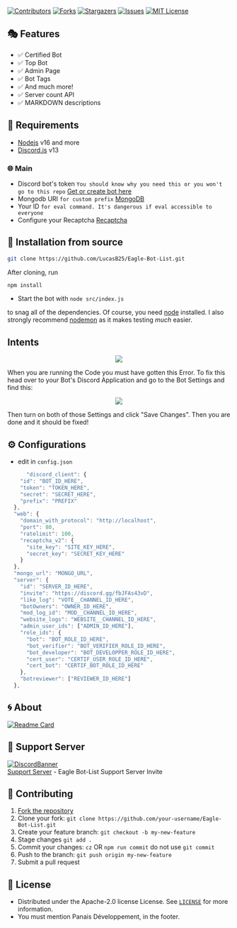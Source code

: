 [![Contributors][contributors-shield]][contributors-url]
[![Forks][forks-shield]][forks-url]
[![Stargazers][stars-shield]][stars-url]
[![Issues][issues-shield]][issues-url]
[![MIT License][license-shield]][license-url]

## 🎭 Features

- ✅ Certified Bot
- ✅ Top Bot
- ✅ Admin Page
- ✅ Bot Tags
- ✅ And much more!
- ✅ Server count API
- ✅ MARKDOWN descriptions

## 📎 Requirements

- [Nodejs](https://nodejs.org/download/release/v16.18.1/) v16 and more
- [Discord.js](https://github.com/discordjs/discord.js/) v13

### 🌐 Main

- Discord bot's
  token `You should know why you need this or you won't go to this repo` [Get or create bot here](https://discord.com/developers/applications)
- Mongodb
  URI `for custom prefix` [MongoDB](https://account.mongodb.com/account/login)
- Your ID `for eval command. It's dangerous if eval accessible to everyone`
- Configure your Recaptcha [Recaptcha](https://www.google.com/recaptcha/admin/create)

## 🚀 Installation from source

```bash
git clone https://github.com/LucasB25/Eagle-Bot-List.git
```

After cloning, run

```bash
npm install
```

- Start the bot with `node src/index.js`

to snag all of the dependencies. Of course, you need [node](https://nodejs.org/download/release/v16.18.1/) installed. I also strongly recommend [nodemon](https://www.npmjs.com/package/nodemon) as it makes testing _much_ easier.

## Intents

<p align="center">
  <a href="https://github.com/LucasB25/Eagle-Bot-List">
    <img src="https://media.discordapp.net/attachments/848492641585725450/894114853382410260/unknown.png">

  </a>
</p>
When you are running the Code you must have gotten this Error. To fix this head over to your Bot's Discord Application and go to the Bot Settings and find this:

<p align="center">
  <a href="https://github.com/LucasB25/Eagle-Bot-List">
    <img src="https://user-images.githubusercontent.com/50886682/196232974-d9cfc18c-92c5-43bd-b1bc-ff1cae3df701.png">

  </a>
</p>
Then turn on both of those Settings and click "Save Changes". Then you are done and it should be fixed!
<!-- CONFIGURATION -->

## ⚙️ Configurations

- edit in `config.json`

```js
      "discord_client": {
    "id": "BOT_ID_HERE",
    "token": "TOKEN_HERE",
    "secret": "SECRET_HERE",
    "prefix": "PREFIX"
  },
  "web": {
    "domain_with_protocol": "http://localhost",
    "port": 80,
    "ratelimit": 100,
    "recaptcha_v2": {
      "site_key": "SITE_KEY_HERE",
      "secret_key": "SECRET_KEY_HERE"
    }
  },
  "mongo_url": "MONGO_URL",
  "server": {
    "id": "SERVER_ID_HERE",
    "invite": "https://discord.gg/fbJFAs43vD",
    "like_log": "VOTE__CHANNEL_ID_HERE",
    "botOwners": "OWNER_ID_HERE",
    "mod_log_id": "MOD__CHANNEL_ID_HERE",
    "website_logs": "WEBSITE__CHANNEL_ID_HERE",
    "admin_user_ids": ["ADMIN_ID_HERE"],
    "role_ids": {
      "bot": "BOT_ROLE_ID_HERE",
      "bot_verifier": "BOT_VERIFIER_ROLE_ID_HERE",
      "bot_developer": "BOT_DEVELOPPER_ROLE_ID_HERE",
      "cert_user": "CERTIF_USER_ROLE_ID_HERE",
      "cert_bot": "CERTIF_BOT_ROLE_ID_HERE"
    },
    "botreviewer": ["REVIEWER_ID_HERE"]
  },
```

<!-- ABOUT THE PROJECT -->

## 🌀 About

[![Readme Card](https://github-readme-stats.vercel.app/api/pin/?username=LucasB25&repo=Eagle-Bot-List&theme=tokyonight)](https://github.com/LucasB25/Eagle-Bot-List)

## 💌 Support Server

[![DiscordBanner](https://invidget.switchblade.xyz/fbJFAs43vD)](https://discord.gg/fbJFAs43vD)<br />
[Support Server](https://discord.gg/fbJFAs43vD) - Eagle Bot-List Support Server Invite

## 🤝 Contributing

1. [Fork the repository](https://github.com/LucasB25/Eagle-Bot-List/fork)
2. Clone your fork: `git clone https://github.com/your-username/Eagle-Bot-List.git`
3. Create your feature branch: `git checkout -b my-new-feature`
4. Stage changes `git add .`
5. Commit your changes: `cz` OR `npm run commit` do not use `git commit`
6. Push to the branch: `git push origin my-new-feature`
7. Submit a pull request

<!-- LICENSE -->

## 🔐 License

- Distributed under the Apache-2.0 license License. See [`LICENSE`](https://github.com/LucasB25/Eagle-Bot-List/blob/main/LICENSE) for more information.
- You must mention Panais Développement, in the footer.

[contributors-shield]: https://img.shields.io/github/contributors/LucasB25/Eagle-Bot-List.svg?style=for-the-badge
[contributors-url]: https://github.com/LucasB25/Eagle-Bot-List/graphs/contributors
[forks-shield]: https://img.shields.io/github/forks/LucasB25/Eagle-Bot-List.svg?style=for-the-badge
[forks-url]: https://github.com/LucasB25/Eagle-Bot-List/network/members
[stars-shield]: https://img.shields.io/github/stars/LucasB25/Eagle-Bot-List.svg?style=for-the-badge
[stars-url]: https://github.com/LucasB25/Eagle-Bot-List/stargazers
[issues-shield]: https://img.shields.io/github/issues/LucasB25/Eagle-Bot-List.svg?style=for-the-badge
[issues-url]: https://github.com/LucasB25/Eagle-Bot-List/issues
[license-shield]: https://img.shields.io/github/license/LucasB25/Eagle-Bot-List.svg?style=for-the-badge
[license-url]: https://github.com/LucasB25/Eagle-Bot-List/blob/main/LICENSE

